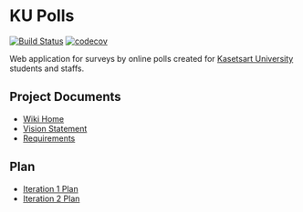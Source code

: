 # KU Polls 
[![Build Status](https://app.travis-ci.com/noomtaweesap/ku-polls.svg?branch=iteration2)](https://app.travis-ci.com/noomtaweesap/ku-polls) [![codecov](https://codecov.io/gh/noomtaweesap/ku-polls/branch/iteration2/graph/badge.svg?token=HIPFTZXS5G)](https://codecov.io/gh/noomtaweesap/ku-polls)

Web application for surveys by online polls created for [Kasetsart University](https://www.ku.ac.th/th) students and staffs.

## Project Documents
- [Wiki Home](../../wiki/home)
- [Vision Statement](../../wiki/Vision%20Statement)<br/>
- [Requirements](../../wiki/Requirements)<br/>

## Plan
- [Iteration 1 Plan](../../wiki/Iteration%201%20Plan)
- [Iteration 2 Plan](../../wiki/Iteration%202%20Plan)

